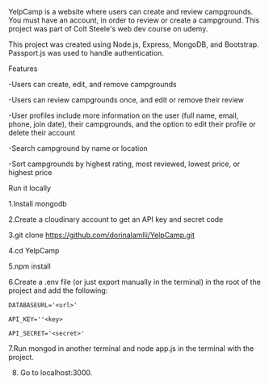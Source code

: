 YelpCamp is a website where users can create and review campgrounds. You must have an account, in order to review or create a campground. This project was part of Colt Steele's web dev course on udemy.

This project was created using Node.js, Express, MongoDB, and Bootstrap. Passport.js was used to handle authentication.

Features

 -Users can create, edit, and remove campgrounds
 
 -Users can review campgrounds once, and edit or remove their review
 
 -User profiles include more information on the user (full name, email, phone, join date), their campgrounds, and the option to edit their profile or delete their account
 
 -Search campground by name or location
 
 -Sort campgrounds by highest rating, most reviewed, lowest price, or highest price

Run it locally

 1.Install mongodb
 
 2.Create a cloudinary account to get an API key and secret code
 
 3.git clone https://github.com/dorinalamlli/YelpCamp.git
 
 4.cd YelpCamp
 
 5.npm install
 
 6.Create a .env file (or just export manually in the terminal) in the root of the project and add the following:
 

	DATABASEURL='<url>'
 
	API_KEY=''<key>
 
	API_SECRET='<secret>'
 
 
 7.Run mongod in another terminal and node app.js in the terminal with the project.
 
8. Go to localhost:3000.
